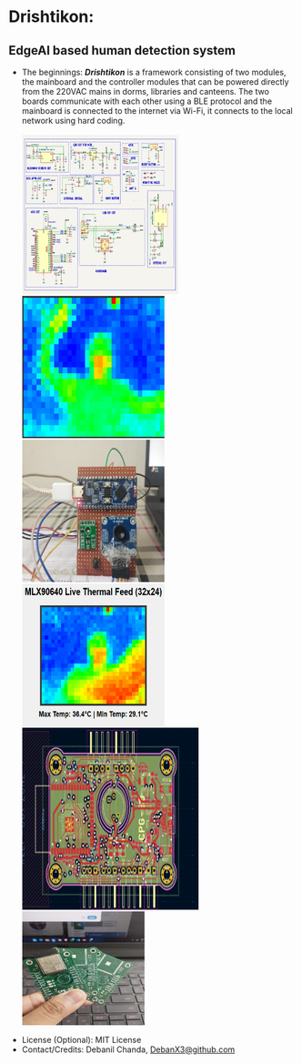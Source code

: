 # Drishtikon:
## EdgeAI based human detection system <br>
 
+ The beginnings: ***Drishtikon*** is a framework consisting of two modules, the mainboard and the controller modules that can be powered directly from the 220VAC mains in dorms, libraries and canteens. The two boards communicate with each other using a BLE protocol and the mainboard is connected to the internet via Wi-Fi, it connects to the local network using hard coding.<br> <br>
  <div>
  <img src="https://github.com/Debanx3/Drishtikon/blob/main/Elements/pic3.png" alt="Mainboard PCB" width="275" height="280">
  <img src="https://github.com/Debanx3/Drishtikon/blob/main/Elements/feed_1.png" alt="Mainboard PCB" width="250" height="250">
  <img src="https://github.com/Debanx3/Drishtikon/blob/main/Elements/fac.jpg" alt="Mainboard PCB" width="250" height="250">
  <img src="https://github.com/Debanx3/Drishtikon/blob/main/Elements/feed_3.png" alt="Mainboard PCB" width="250" height="250">
  <img src="https://github.com/Debanx3/Drishtikon/blob/main/Elements/pic4.png" alt="Mainboard PCB" width="310" height="320">
  <img src="https://github.com/Debanx3/Drishtikon/blob/main/Elements/picx.jpg" alt="Mainboard PCB" width="215" height="200">
  </div>

* License (Optional): MIT License
* Contact/Credits: Debanil Chanda, [DebanX3@github.com](mailto:debanx3@github.com)

